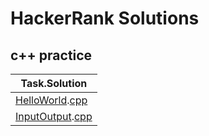 # HackerRank Solutions

## c++ practice

| Task.Solution |
| --------------- |
| [HelloWorld](https://www.hackerrank.com/challenges/cpp-hello-world/problem).[cpp](https://github.com/wesleyearlstander/HackerRank/blob/master/c%2B%2B%20practice/HelloWorld.cpp) |
| [InputOutput](https://www.hackerrank.com/challenges/cpp-input-and-output/problem).[cpp](https://github.com/wesleyearlstander/HackerRank/blob/master/c%2B%2B%20practice/InputOutput.cpp) |
<!--
| *Lesson Template* | |
| []().[cpp]() |
| []() []() | ![](https://img.shields.io/badge/D-effortless-b1e2f1.svg) |
| []() []() | ![](https://img.shields.io/badge/D-painless-81c1e1.svg) |
| []() []() | ![](https://img.shields.io/badge/D-respectable-61c0c5.svg) |
| []() []() | ![](https://img.shields.io/badge/D-ambitious-4fa0a4.svg) |
-->
